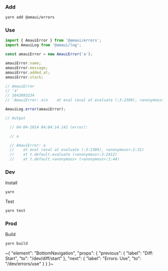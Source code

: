 
### Add

```sh
yarn add @amaui/errors
```

### Use

```javascript
import { AmauiError } from '@amaui/errors';
import AmauiLog from '@amaui/log';

const amauiError = new AmauiError('a');

amauiError.name;
amauiError.message;
amauiError.added_at;
amauiError.stack;

// AmauiError
// 'a'
// 1643893234
// 'AmauiError: a\n    at eval (eval at evaluate (:3:2389), <anonymous>:2:31)\n    at t.default.evaluate (<anonymous>:3:2412)\n    at t.default.<anonymous> (<anonymous>:1:44)'

AmauiLog.error(amauiError);

// Output

  // 04-04-2014 04:04:14.141 (error):

  // a

  // AmauiError: a
  //    at eval (eval at evaluate (:3:2389), <anonymous>:2:31)
  //    at t.default.evaluate (<anonymous>:3:2412)
  //    at t.default.<anonymous> (<anonymous>:1:44)

```

### Dev

Install

```sh
yarn
```

Test

```sh
yarn test
```

### Prod

Build

```sh
yarn build
```

~{
  "element": "BottomNavigation",
  "props": {
    "previous": {
      "label": "Diff: Start",
      "to": "/dev/diff/start"
    },
    "next": {
      "label": "Errors: Use",
      "to": "/dev/errors/use"
    }
  }
}~
